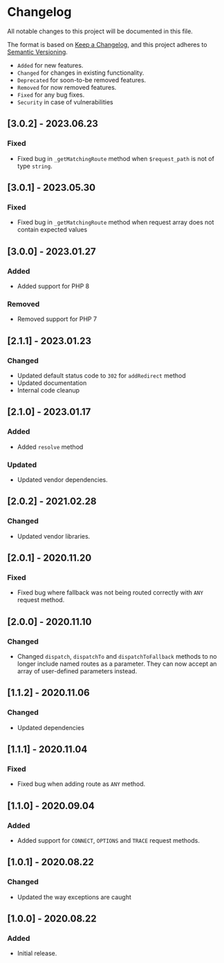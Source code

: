 # Changelog

All notable changes to this project will be documented in this file.

The format is based on [Keep a Changelog](https://keepachangelog.com/en/1.0.0/),
and this project adheres to [Semantic Versioning](https://semver.org/spec/v2.0.0.html).

- `Added` for new features.
- `Changed` for changes in existing functionality.
- `Deprecated` for soon-to-be removed features.
- `Removed` for now removed features.
- `Fixed` for any bug fixes.
- `Security` in case of vulnerabilities

## [3.0.2] - 2023.06.23

### Fixed

- Fixed bug in `_getMatchingRoute` method when `$request_path` is not of type `string`.

## [3.0.1] - 2023.05.30

### Fixed

- Fixed bug in `_getMatchingRoute` method when request array does not contain expected values

## [3.0.0] - 2023.01.27

### Added

- Added support for PHP 8

### Removed

- Removed support for PHP 7

## [2.1.1] - 2023.01.23

### Changed

- Updated default status code to `302` for `addRedirect` method
- Updated documentation
- Internal code cleanup

## [2.1.0] - 2023.01.17

### Added

- Added `resolve` method

### Updated

- Updated vendor dependencies.

## [2.0.2] - 2021.02.28

### Changed

- Updated vendor libraries.

## [2.0.1] - 2020.11.20

### Fixed

- Fixed bug where fallback was not being routed correctly with `ANY` request method.

## [2.0.0] - 2020.11.10

### Changed

- Changed `dispatch`, `dispatchTo` and `dispatchToFallback` methods to no longer include named routes as a parameter.
They can now accept an array of user-defined parameters instead. 

## [1.1.2] - 2020.11.06

### Changed

- Updated dependencies

## [1.1.1] - 2020.11.04

### Fixed

- Fixed bug when adding route as `ANY` method.

## [1.1.0] - 2020.09.04

### Added

- Added support for `CONNECT`, `OPTIONS` and `TRACE` request methods.

## [1.0.1] - 2020.08.22

### Changed

- Updated the way exceptions are caught

## [1.0.0] - 2020.08.22

### Added

- Initial release.